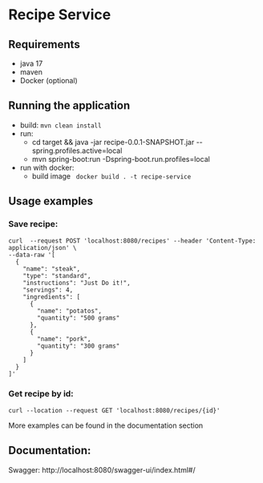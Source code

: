# Recipe Service

## Requirements

- java 17
- maven
- Docker (optional)

## Running the application

- build: ```mvn clean install ```
- run:
  - cd target && java -jar recipe-0.0.1-SNAPSHOT.jar --spring.profiles.active=local
  - mvn spring-boot:run -Dspring-boot.run.profiles=local
- run with docker:
  - build image ``` docker build . -t recipe-service```

## Usage examples

### Save recipe:

```
curl  --request POST 'localhost:8080/recipes' --header 'Content-Type: application/json' \
--data-raw '[
  {
    "name": "steak",
    "type": "standard",
    "instructions": "Just Do it!",
    "servings": 4,
    "ingredients": [
      {
        "name": "potatos",
        "quantity": "500 grams"
      },
      {
        "name": "pork",
        "quantity": "300 grams"
      }
    ]
  }
]'
```

### Get recipe by id:

```curl --location --request GET 'localhost:8080/recipes/{id}'```

More examples can be found in the documentation section

## Documentation:

Swagger: http://localhost:8080/swagger-ui/index.html#/


